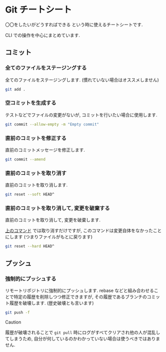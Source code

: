 # Git チートシート

〇〇をしたいがどうすればできる という時に使えるチートシートです.

CLI での操作を中心にまとめています.

## コミット

### 全てのファイルをステージングする

全てのファイルをステージングします. (慣れていない場合はオススメしません)

```sh
git add .
```

### 空コミットを生成する

テストなどでファイルの変更がないが, コミットを行いたい場合に使用します.

```sh
git commit --allow-empty -m "Empty commit"
```

### 直前のコミットを修正する

直前のコミットメッセージを修正します.

```sh
git commit --amend
```

### 直前のコミットを取り消す

直前のコミットを取り消します.

```sh
git reset --soft HEAD^
```

### 直前のコミットを取り消して, 変更を破棄する

直前のコミットを取り消して, 変更を破棄します.

[上のコマンド](#直前のコミットを取り消す) では取り消すだけですが, このコマンドは変更自体をなかったことにします (つまりファイルがもとに戻ります)

```sh
git reset --hard HEAD^
```

## プッシュ

### 強制的にプッシュする

リモートリポジトリに強制的にプッシュします. rebase などと組み合わせることで特定の履歴を削除しつつ修正できますが, その履歴であるブランチのコミット履歴を破壊します. (歴史破壊とも言います)

```sh
git push -f
```

> [!CAUTION]
>
> 履歴が破壊されることで `git pull` 時にログがすべてクリアされ他の人が混乱してしまうため, 自分が何しているのかわかっていない場合は使うべきではありません.
